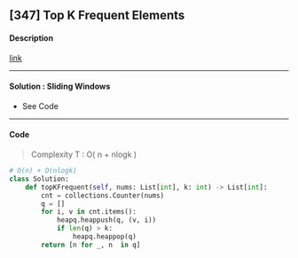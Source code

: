 ## [347] Top K Frequent Elements

#### Description

[link](https://leetcode.com/problems/top-k-frequent-elements/)

---

#### Solution : Sliding Windows

- See Code

---

#### Code

> Complexity  T : O( n + nlogk )

```python
# O(n) + O(nlogk)
class Solution:
    def topKFrequent(self, nums: List[int], k: int) -> List[int]:
        cnt = collections.Counter(nums)
        q = []
        for i, v in cnt.items():
            heapq.heappush(q, (v, i))
            if len(q) > k:
                heapq.heappop(q)
        return [n for _, n  in q]
```

